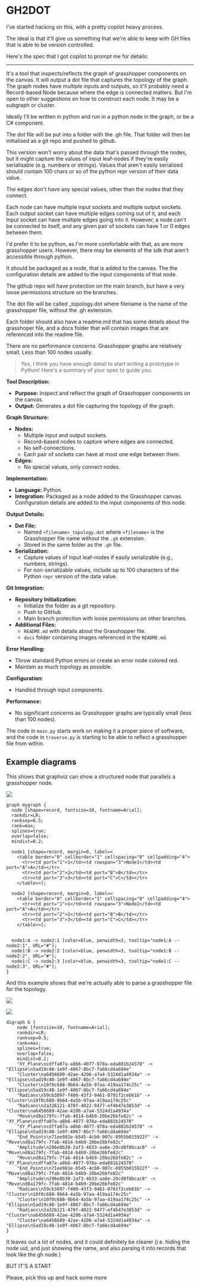 # GH2DOT

I've started hacking on this, with a pretty copilot heavy process.

The ideal is that it'll give us something that we're able to keep with GH files that is able to be version controlled.

Here's the spec that I got copilot to prompt me for details:

---

It's a tool that inspects/reflects the graph of grasshopper components on the canvas.
It will output a dot file that captures the topology of the graph. 
The graph nodes have multiple inputs and outputs, so it'll probably need a Record-based Node because where the edge is connected matters. But I'm open to other suggestions on how to construct each node. It may be a subgraph or cluster.

Ideally I'll be written in python and run in a python node in the graph, or be a C# component.

The dot file will be put into a folder with the .gh file. That folder will then be initialised as a git repo and pushed to github.

This version won't worry about the data that's passed through the nodes, but it might capture the values of input leaf-nodes if they're easily serialisable (e.g. numbers or strings). Values that aren't easily serialised should contain 100 chars or so of the python repr version of their data value.

The edges don't have any special values, other than the nodes that they connect.

Each node can have multiple input sockets and multiple output sockets.
Each output socket can have multiple edges coming out of it, and each Input socket can have multiple edges going into it. 
However, a node can't be connected to itself, and any given pair of sockets can have 1 or 0 edges between them.

I'd prefer it to be python, as I'm more comfortable with that, as are more grasshopper users. However, there may be elements of the sdk that aren't accessible through python.

It should be packaged as a node, that is added to the canvas. The the configuration details are added to the input components of that node. 

The github repo will have protection on the main branch, but have a very loose permissions structure on the branches.

The dot file will be called <filename>_topology.dot where filename is the name of the grasshopper file, without the .gh extension. 

Each folder should also have a readme.md that has some details about the grasshoper file, and a docs folder that will contain images that are referenced into the readme file.

There are no performance concerns. Grasshopper graphs are relatively small. Less than 100 nodes usually.

> Yes, I think you have enough detail to start writing a prototype in Python! Here's a summary of your spec to guide you:


**Tool Description:**
- **Purpose:** Inspect and reflect the graph of Grasshopper components on the canvas.
- **Output:** Generates a dot file capturing the topology of the graph.

**Graph Structure:**
- **Nodes:** 
  - Multiple input and output sockets.
  - Record-based nodes to capture where edges are connected.
  - No self-connections.
  - Each pair of sockets can have at most one edge between them.
- **Edges:** 
  - No special values, only connect nodes.

**Implementation:**
- **Language:** Python.
- **Integration:** Packaged as a node added to the Grasshopper canvas. Configuration details are added to the input components of this node.

**Output Details:**
- **Dot File:**
  - Named `<filename>_topology.dot` where `<filename>` is the Grasshopper file name without the `.gh` extension.
  - Stored in the same folder as the `.gh` file.
- **Serialization:**
  - Capture values of input leaf-nodes if easily serializable (e.g., numbers, strings).
  - For non-serializable values, include up to 100 characters of the Python `repr` version of the data value.

**Git Integration:**
- **Repository Initialization:**
  - Initialize the folder as a git repository.
  - Push to GitHub.
  - Main branch protection with loose permissions on other branches.
- **Additional Files:**
  - `README.md` with details about the Grasshopper file.
  - `docs` folder containing images referenced in the `README.md`.

**Error Handling:**
- Throw standard Python errors or create an error node colored red.
- Maintain as much topology as possible.

**Configuration:**
- Handled through input components.

**Performance:**
- No significant concerns as Grasshopper graphs are typically small (less than 100 nodes).

The code in `main.py` starts work on making it a proper piece of software, and the code in `traverse.py` is starting to be able to reflect a grasshopper file from within.

## Example diagrams

This shows that graphviz can show a structured node that parallels a grasshopper node.

![](docs\structured_nodes.png)

```
graph mygraph {
  node [shape=record, fontsize=10, fontname=Arial];
  rankdir=LR;
  ranksep=0.5;
  rank=max;
  splines=true;
  overlap=false;
  mindist=0.2;

  node1 [shape=record, margin=0, label=<
    <table border="0" cellborder="1" cellspacing="0" cellpadding="4">
      <tr><td port="1">1</td><td rowspan="3">Node1</td><td port="A">A</td></tr>
      <tr><td port="2">2</td><td port="B">B</td></tr>
      <tr><td port="3">3</td><td port="C">C</td></tr>
    </table>>];

  node2 [shape=record, margin=0, label=<
    <table border="0" cellborder="1" cellspacing="0" cellpadding="4">
      <tr><td port="1">1</td><td rowspan="3">Node2</td><td port="A">A</td></tr>
      <tr><td port="2">2</td><td port="B">B</td></tr>
      <tr><td port="3">3</td><td port="C">C</td></tr>
    </table>>];
    

  node1:A -> node2:1 [color=blue, penwidth=3, tooltip="node1:A -- node2:1", URL="#"];
  node1:B -> node2:2 [color=blue, penwidth=3, tooltip="node1:B -- node2:2", URL="#"];
  node1:C -> node2:3 [color=blue, penwidth=3, tooltip="node1:C -- node2:3", URL="#"];
}
```

And this example shows that we're actually able to parse a grasshopper file for the topology.

![](docs\nodes_from_gh.png)

![](docs\GH_source_file.PNG)

```
digraph G {
    node [fontsize=10, fontname=Arial];
    rankdir=LR;
    ranksep=0.5;
    rank=max;
    splines=true;
    overlap=false;
    mindist=0.2;
    "XY_Plane\ncdffa07a-a8b6-4077-978a-eda881b24570" -> "Ellipse\n5ad19c48-1e9f-4067-8bc7-fa66cd4a694e"
    "Cluster\na6456689-42ae-4206-a7a4-5324d1a4934a" -> "Ellipse\n5ad19c48-1e9f-4067-8bc7-fa66cd4a694e"
    "Cluster\n10f0c688-9b64-4a5b-97aa-419aa174c25c" -> "Ellipse\n5ad19c48-1e9f-4067-8bc7-fa66cd4a694e"
    "Radians\n59cb3897-f400-43f3-9461-0701f2ceb61b" -> "Cluster\n10f0c688-9b64-4a5b-97aa-419aa174c25c"
    "Radians\n2a326121-470f-4022-9477-ef4b47e3853d" -> "Cluster\na6456689-42ae-4206-a7a4-5324d1a4934a"
    "Move\nd8a179fc-7fab-4814-b4b9-20be26bfe82c" -> "XY_Plane\ncdffa07a-a8b6-4077-978a-eda881b24570"
    "XY_Plane\ncdffa07a-a8b6-4077-978a-eda881b24570" -> "Ellipse\n5ad19c48-1e9f-4067-8bc7-fa66cd4a694e"
    "End_Points\n71ee981e-b545-4cb0-907c-8955b015922f" -> "Move\nd8a179fc-7fab-4814-b4b9-20be26bfe82c"
    "Amplitude\n296e8b38-2af3-4633-aa6e-20cd8f0bcac8" -> "Move\nd8a179fc-7fab-4814-b4b9-20be26bfe82c"
    "Move\nd8a179fc-7fab-4814-b4b9-20be26bfe82c" -> "XY_Plane\ncdffa07a-a8b6-4077-978a-eda881b24570"
    "End_Points\n71ee981e-b545-4cb0-907c-8955b015922f" -> "Move\nd8a179fc-7fab-4814-b4b9-20be26bfe82c"
    "Amplitude\n296e8b38-2af3-4633-aa6e-20cd8f0bcac8" -> "Move\nd8a179fc-7fab-4814-b4b9-20be26bfe82c"
    "Radians\n59cb3897-f400-43f3-9461-0701f2ceb61b" -> "Cluster\n10f0c688-9b64-4a5b-97aa-419aa174c25c"
    "Cluster\n10f0c688-9b64-4a5b-97aa-419aa174c25c" -> "Ellipse\n5ad19c48-1e9f-4067-8bc7-fa66cd4a694e"
    "Radians\n2a326121-470f-4022-9477-ef4b47e3853d" -> "Cluster\na6456689-42ae-4206-a7a4-5324d1a4934a"
    "Cluster\na6456689-42ae-4206-a7a4-5324d1a4934a" -> "Ellipse\n5ad19c48-1e9f-4067-8bc7-fa66cd4a694e"
}
```

It leaves out a lot of nodes, and it could definitely be clearer (i.e. hiding the node uid, and just showing the name, and also parsing it into records that look like the gh node.)

BUT IT'S A START

Please, pick this up and hack some more